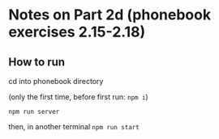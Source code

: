 # Notes on Part 2d (phonebook exercises 2.15-2.18)


##  How to run

cd into phonebook directory

(only the first time, before first run: `npm i`)

`npm run server`

then, in another terminal `npm run start`




